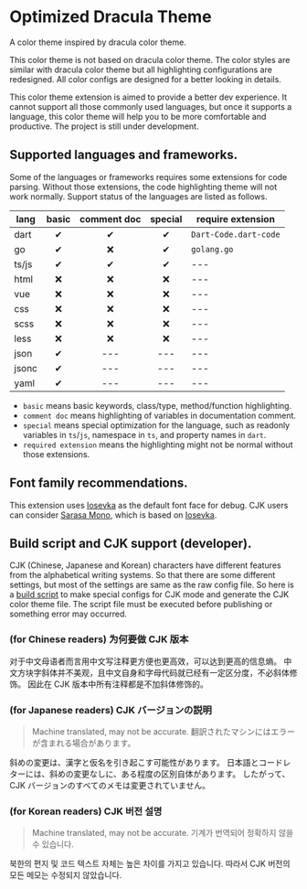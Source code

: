 # Optimized Dracula Theme

A color theme inspired by dracula color theme.

This color theme is not based on dracula color theme.
The color styles are similar with dracula color theme
but all highlighting configurations are redesigned.
All color configs are designed for a better looking in details.

This color theme extension is aimed to provide a better dev experience.
It cannot support all those commonly used languages,
but once it supports a language,
this color theme will help you to be more comfortable and productive.
The project is still under development.

## Supported languages and frameworks.

Some of the languages or frameworks requires some extensions for code parsing.
Without those extensions, the code highlighting theme will not work normally.
Support status of the languages are listed as follows.

| lang  | basic | comment doc | special | require extension     |
| ----- | :---: | :---------: | :-----: | --------------------- |
| dart  |   ✔   |      ✔      |    ✔    | `Dart-Code.dart-code` |
| go    |   ✔   |     ❌      |    ✔    | `golang.go`           |
| ts/js |   ✔   |      ✔      |    ✔    | ---                   |
| html  |  ❌   |     ❌      |   ❌    | ---                   |
| vue   |  ❌   |     ❌      |   ❌    | ---                   |
| css   |  ❌   |     ❌      |   ❌    | ---                   |
| scss  |  ❌   |     ❌      |   ❌    | ---                   |
| less  |  ❌   |     ❌      |   ❌    | ---                   |
| json  |   ✔   |     ---     |   ---   | ---                   |
| jsonc |   ✔   |     ---     |   ---   | ---                   |
| yaml  |   ✔   |     ---     |   ---   | ---                   |

- `basic` means basic keywords, class/type, method/function highlighting.
- `comment doc` means highlighting of variables in documentation comment.
- `special` means special optimization for the language,
  such as readonly variables in `ts`/`js`,
  namespace in `ts`, and property names in `dart`.
- `required extension` means the highlighting might not be normal
  without those extensions.

## Font family recommendations.

This extension uses [Iosevka](https://typeof.net/Iosevka/)
as the default font face for debug.
CJK users can consider [Sarasa Mono](https://picaq.github.io/sarasa/),
which is based on [Iosevka](https://typeof.net/Iosevka/).

## Build script and CJK support (developer).

CJK (Chinese, Japanese and Korean) characters
have different features from the alphabetical writing systems.
So that there are some different settings, but most of the settings
are same as the raw config file.
So here is a [build script](./build-cjk.ts) to make special configs for
CJK mode and generate the CJK color theme file.
The script file must be executed before publishing
or something error may occurred.

### (for Chinese readers) 为何要做 CJK 版本

对于中文母语者而言用中文写注释更方便也更高效，可以达到更高的信息熵。
中文方块字斜体并不美观，且中文自身和字母代码就已经有一定区分度，不必斜体修饰。
因此在 CJK 版本中所有注释都是不加斜体修饰的。

### (for Japanese readers) CJK バージョンの説明

> Machine translated, may not be accurate.
> 翻訳されたマシンにはエラーが含まれる場合があります。

斜めの変更は、漢字と仮名を引き起こす可能性があります。
日本語とコードレターには、斜めの変更なしに、ある程度の区別自体があります。
したがって、CJK バージョンのすべてのメモは変更されていません。

### (for Korean readers) CJK 버전 설명

> Machine translated, may not be accurate.
> 기계가 번역되어 정확하지 않을 수 있습니다.

북한의 편지 및 코드 텍스트 자체는 높은 차이를 가지고 있습니다.
따라서 CJK 버전의 모든 메모는 수정되지 않았습니다.
